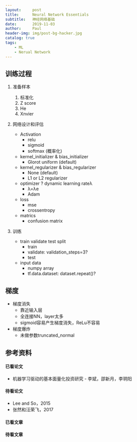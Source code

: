 ```yaml
---
layout:     post
title:      Neural Network Essentials
subtitle:   神经网络基础
date:       2019-11-03
author:     Paul
header-img: img/post-bg-hacker.jpg
catalog: true
tags:
    - ML
    - Nerual Network
---
```

## 训练过程
1. 准备样本
   1. 标准化
   2. Z score
   3. He
   4. Xnvier

2. 网络设计和评估
   - Activation
     - relu
     - sigmoid
     - softmax (概率化)
   - kernel_initializer & bias_initializer
     - Glorot uniform (default)
   - kernel_regularizer & bias_regularizer
     - None (default)
     - L1 or L2 regularizer
   - optimizer ? dynamic learning rateλ
     - λ=λe
     - Adam
   - loss
     - mse
     - crossentropy
   - matrics
     - confusion matrix
  
3. 训练
   - train validate test split
     - train
     - validate: validation_steps=3?
     - test
   - input data 
     - numpy array
     - tf.data.dataset: dataset.repeat()?

## 梯度
- 梯度消失
  - 靠近输入层
  - 全连接NN，layer太多
  - sigmoid容易产生梯度消失，ReLu不容易
- 梯度爆炸
  - 未做参数truncated_normal

## 参考资料

#### 已看论文
- 机器学习驱动的基本面量化投资研究 - 李斌，邵新月，李玥阳

#### 待看论文
- Lee and So，2015
- 张然和汪荣飞，2017

#### 已看文章

#### 待看文章
